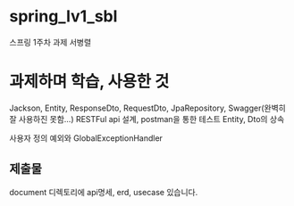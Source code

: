 # spring_lv1_sbl
스프링 1주차 과제 서병렬


# 과제하며 학습, 사용한 것

Jackson,
Entity, ResponseDto, RequestDto,
JpaRepository,
Swagger(완벽히 잘 사용하진 못함...)
RESTFul api 설계, postman을 통한 테스트
Entity, Dto의 상속

사용자 정의 예외와 GlobalExceptionHandler


## 제출물
document 디렉토리에 api명세, erd, usecase 있습니다.
